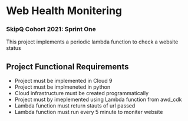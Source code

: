 # Web Health Monitering
### SkipQ Cohort 2021: Sprint One
This project implements a periodic lambda function to check a website status

## Project Functional Requirements
* Project must be implemented in Cloud 9
* Project must be implmeneted in python
* Cloud infrastructure must be created programmatically
* Project must by imeplemented using Lambda function from awd_cdk
* Lambda function must return stauts of url passed
* Lambda function must run every 5 minute to moniter website
